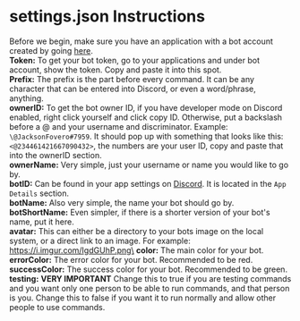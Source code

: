 # settings.json Instructions
Before we begin, make sure you have an application with a bot account created by going [here](https://discordapp.com/developers/applications/me).\
**Token:** To get your bot token, go to your applications and under bot account, show the token. Copy and paste it into this spot.\
**Prefix:** The prefix is the part before every command. It can be any character that can be entered into Discord, or even a word/phrase, anything.\
**ownerID:** To get the bot owner ID, if you have developer mode on Discord enabled, right click yourself and click copy ID. Otherwise, put a backslash  before a @ and your username and discriminator. Example: `\@JacksonFovero#7959`. It should pop up with something that looks like this: `<@234461421667090432>`, the numbers are your user ID, copy and paste that into the ownerID section.\
**ownerName:** Very simple, just your username or name you would like to go by.\
**botID:** Can be found in your app settings on [Discord](https://discordapp.com/developers/applications/me). It is located in the `App Details` section.\
**botName:** Also very simple, the name your bot should go by.\
**botShortName:** Even simpler, if there is a shorter version of your bot's name, put it here.\
**avatar:** This can either be a directory to your bots image on the local system, or a direct link to an image. For example: https://i.imgur.com/IgdGUhP.png\
**color:** The main color for your bot.
**errorColor:** The error color for your bot. Recommended to be red.
**successColor:** The success color for your bot. Recommended to be green.
**testing:** **VERY IMPORTANT** Change this to true if you are testing commands and you want only one person to be able to run commands, and that person is you. Change this to false if you want it to run normally and allow other people to use commands.
